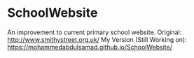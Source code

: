 # SchoolWebsite
An improvement to current primary school website.
Original: http://www.smithystreet.org.uk/ 
My Version (Still Working on): https://mohammedabdulsamad.github.io/SchoolWebsite/
